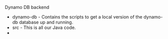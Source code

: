 Dynamo DB backend

- dynamo-db - Contains the scripts to get a local version of the dynamo-db database up and running.
- src - This is all our Java code.
- 